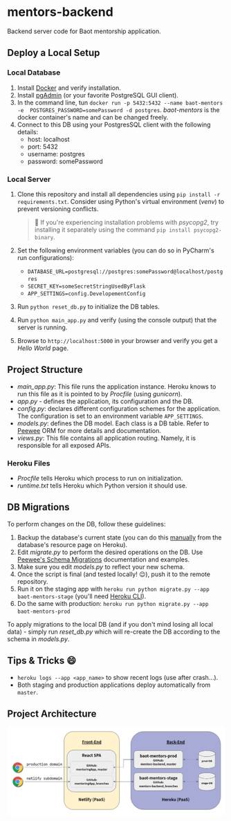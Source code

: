 # mentors-backend
Backend server code for Baot mentorship application.

## Deploy a Local Setup

### Local Database

1. Install [Docker](https://docs.docker.com/install/) and verify installation.
2. Install [pgAdmin](https://www.pgadmin.org/download/) 
(or your favorite PostgreSQL GUI client).
3. In the command line, tun `docker run -p 5432:5432 --name baot-mentors -e 
POSTGRES_PASSWORD=somePassword -d postgres`.
_baot-mentors_ is the docker container's name and can be changed freely.
4. Connect to this DB using your PostgresSQL client with the following details:
    * host: localhost
    * port: 5432
    * username: postgres
    * password: somePassword

### Local Server
1. Clone this repository and install all dependencies using `pip install -r requirements.txt`.
   Consider using Python's virtual environment (_venv_) to prevent 
   versioning conflicts.
   
   > :mega: If you're experiencing installation problems with _psycopg2_, 
   try installing it separately using the command `pip install psycopg2-binary`.

2. Set the following environment variables (you can do so in PyCharm's run configurations):
    * `DATABASE_URL=postgresql://postgres:somePassword@localhost/postgres`
    * `SECRET_KEY=someSecretStringUsedByFlask`
    * `APP_SETTINGS=config.DevelopementConfig`
3. Run `python reset_db.py` to initialize the DB tables.
4. Run `python main_app.py` and verify (using the console output) that the server is running.
5. Browse to `http://localhost:5000` in your browser and verify you get a _Hello World_ page.


## Project Structure

* _main_app.py_: This file runs the application instance. Heroku knows to run this
file as it is pointed to by _Procfile_ (using _gunicorn_).
* _app.py_ - defines the application, its configuration and the DB.
* _config.py_: declares different configuration schemes for the application. The configuration
is set to an environment variable `APP_SETTINGS`.
* _models.py_: defines the DB model. Each class is a DB table. 
Refer to [Peewee](http://docs.peewee-orm.com/en/latest/) ORM for
more details and documentation.
* _views.py_: This file contains all application routing. Namely, it is
responsible for all exposed APIs.
### Heroku Files
* _Procfile_ tells Heroku which process to run on initialization.
* _runtime.txt_ tells Heroku which Python version it should use.


## DB Migrations
To perform changes on the DB, follow these guidelines:
1. Backup the database's current state (you can do this 
[manually](https://data.heroku.com/datastores/35002e65-a561-4a72-a47c-c81b3cec2aa3#durability)
from the database's resource page on Heroku).
2. Edit _migrate.py_ to perform the desired operations on the DB.
Use [Peewee's Schema Migrations](http://docs.peewee-orm.com/en/latest/peewee/playhouse.html#migrate)
documentation and examples.
3. Make sure you edit _models.py_ to reflect your new schema.
4. Once the script is final (and tested locally! :wink:), push it to the remote
repository.
5. Run it on the staging app with `heroku run python migrate.py --app baot-mentors-stage` (you'll need 
[Heroku CLI](https://devcenter.heroku.com/articles/heroku-cli)).
6. Do the same with production: `heroku run python migrate.py --app baot-mentors-prod`

To apply migrations to the local DB (and if you don't mind losing all local data) - 
simply run _reset_db.py_ which will re-create the DB according to the schema in _models.py_.


## Tips & Tricks :smile:
* `heroku logs --app <app_name>` to show recent logs (use after crash...).
* Both staging and production applications deploy automatically from `master`.


## Project Architecture

![Project Architecture](/resources/arch.png)